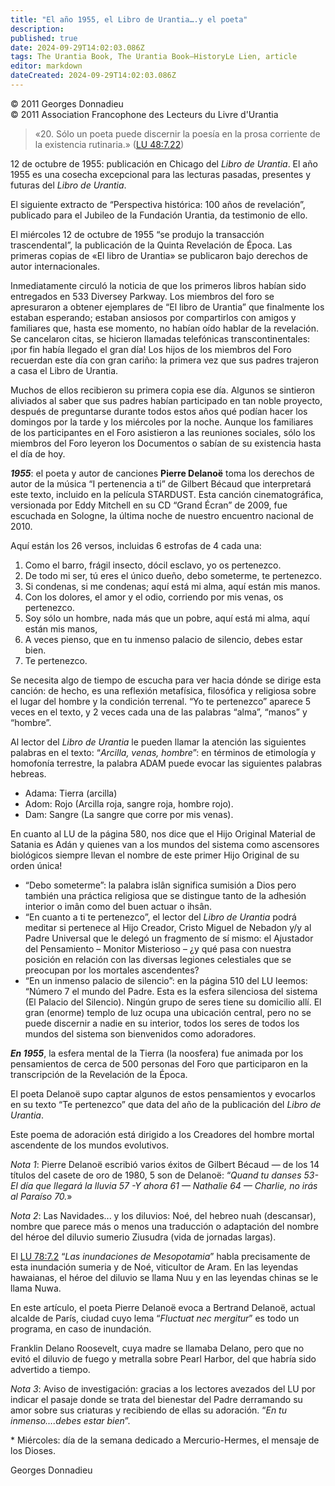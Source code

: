 ```yaml
---
title: "El año 1955, el Libro de Urantia….y el poeta"
description: 
published: true
date: 2024-09-29T14:02:03.086Z
tags: The Urantia Book, The Urantia Book—HistoryLe Lien, article
editor: markdown
dateCreated: 2024-09-29T14:02:03.086Z
---
```


<p class="v-card tema v-sheet--gris claro aclarar-3 px-2">© 2011 Georges Donnadieu<br>© 2011 Association Francophone des Lecteurs du Livre d'Urantia</p>


> «20. Sólo un poeta puede discernir la poesía en la prosa corriente de la existencia rutinaria.» ([LU 48:7.22](/es/The_Urantia_Book/48#p7_22))

12 de octubre de 1955: publicación en Chicago del _Libro de Urantia_. El año 1955 es una cosecha excepcional para las lecturas pasadas, presentes y futuras del _Libro de Urantia_.

El siguiente extracto de “Perspectiva histórica: 100 años de revelación”, publicado para el Jubileo de la Fundación Urantia, da testimonio de ello.

El miércoles 12 de octubre de 1955 “se produjo la transacción trascendental”, la publicación de la Quinta Revelación de Época. Las primeras copias de «El libro de Urantia» se publicaron bajo derechos de autor internacionales.

Inmediatamente circuló la noticia de que los primeros libros habían sido entregados en 533 Diversey Parkway. Los miembros del foro se apresuraron a obtener ejemplares de “El libro de Urantia” que finalmente los estaban esperando; estaban ansiosos por compartirlos con amigos y familiares que, hasta ese momento, no habían oído hablar de la revelación. Se cancelaron citas, se hicieron llamadas telefónicas transcontinentales: ¡por fin había llegado el gran día! Los hijos de los miembros del Foro recuerdan este día con gran cariño: la primera vez que sus padres trajeron a casa el Libro de Urantia.

Muchos de ellos recibieron su primera copia ese día. Algunos se sintieron aliviados al saber que sus padres habían participado en tan noble proyecto, después de preguntarse durante todos estos años qué podían hacer los domingos por la tarde y los miércoles por la noche. Aunque los familiares de los participantes en el Foro asistieron a las reuniones sociales, sólo los miembros del Foro leyeron los Documentos o sabían de su existencia hasta el día de hoy.

***1955***: el poeta y autor de canciones **Pierre Delanoë** toma los derechos de autor de la música “I pertenencia a ti” de Gilbert Bécaud que interpretará este texto, incluido en la película STARDUST. Esta canción cinematográfica, versionada por Eddy Mitchell en su CD “Grand Écran” de 2009, fue escuchada en Sologne, la última noche de nuestro encuentro nacional de 2010.

Aquí están los 26 versos, incluidas 6 estrofas de 4 cada una:

1. Como el barro, frágil insecto, dócil esclavo, yo os pertenezco.
2. De todo mi ser, tú eres el único dueño, debo someterme, te pertenezco.
3. Si condenas, si me condenas; aquí está mi alma, aquí están mis manos.
4. Con los dolores, el amor y el odio, corriendo por mis venas, os pertenezco.
5. Soy sólo un hombre, nada más que un pobre, aquí está mi alma, aquí están mis manos,
6. A veces pienso, que en tu inmenso palacio de silencio, debes estar bien.
7. Te pertenezco.

Se necesita algo de tiempo de escucha para ver hacia dónde se dirige esta canción: de hecho, es una reflexión metafísica, filosófica y religiosa sobre el lugar del hombre y la condición terrenal. “Yo te pertenezco” aparece 5 veces en el texto, y 2 veces cada una de las palabras “alma”, “manos” y “hombre”.

Al lector del _Libro de Urantia_ le pueden llamar la atención las siguientes palabras en el texto: “_Arcilla, venas, hombre_”: en términos de etimología y homofonía terrestre, la palabra ADAM puede evocar las siguientes palabras hebreas.

- Adama: Tierra (arcilla)
- Adom: Rojo (Arcilla roja, sangre roja, hombre rojo).
- Dam: Sangre (La sangre que corre por mis venas).

En cuanto al LU de la página 580, nos dice que el Hijo Original Material de Satania es Adán y quienes van a los mundos del sistema como ascensores biológicos siempre llevan el nombre de este primer Hijo Original de su orden única!

- “Debo someterme”: la palabra islân significa sumisión a Dios pero también una práctica religiosa que se distingue tanto de la adhesión interior o imân como del buen actuar o ihsân.
- “En cuanto a ti te pertenezco”, el lector del _Libro de Urantia_ podrá meditar si pertenece al Hijo Creador, Cristo Miguel de Nebadon y/y al Padre Universal que le delegó un fragmento de sí mismo: el Ajustador del Pensamiento – Monitor Misterioso – ¿y qué pasa con nuestra posición en relación con las diversas legiones celestiales que se preocupan por los mortales ascendentes?
- “En un inmenso palacio de silencio”: en la página 510 del LU leemos: “Número 7 el mundo del Padre. Esta es la esfera silenciosa del sistema (El Palacio del Silencio). Ningún grupo de seres tiene su domicilio allí. El gran (enorme) templo de luz ocupa una ubicación central, pero no se puede discernir a nadie en su interior, todos los seres de todos los mundos del sistema son bienvenidos como adoradores.

***En 1955***, la esfera mental de la Tierra (la noosfera) fue animada por los pensamientos de cerca de 500 personas del Foro que participaron en la transcripción de la Revelación de la Época.

El poeta Delanoë supo captar algunos de estos pensamientos y evocarlos en su texto “Te pertenezco” que data del año de la publicación del _Libro de Urantia_.

Este poema de adoración está dirigido a los Creadores del hombre mortal ascendente de los mundos evolutivos.

_Nota 1_: Pierre Delanoë escribió varios éxitos de Gilbert Bécaud — de los 14 títulos del casete de oro de 1980, 5 son de Delanoë: “_Quand tu danses 53-El día que llegará la lluvia 57 -Y ahora 61 — Nathalie 64 — Charlie, no irás al Paraíso 70._»

_Nota 2_: Las Navidades... y los diluvios: Noé, del hebreo nuah (descansar), nombre que parece más o menos una traducción o adaptación del nombre del héroe del diluvio sumerio Ziusudra (vida de jornadas largas).

El [LU 78:7.2](/es/The_Urantia_Book/78#p7_2) “_Las inundaciones de Mesopotamia_” habla precisamente de esta inundación sumeria y de Noé, viticultor de Aram. En las leyendas hawaianas, el héroe del diluvio se llama Nuu y en las leyendas chinas se le llama Nuwa.

En este artículo, el poeta Pierre Delanoë evoca a Bertrand Delanoë, actual alcalde de París, ciudad cuyo lema “_Fluctuat nec mergitur_” es todo un programa, en caso de inundación.

Franklin Delano Roosevelt, cuya madre se llamaba Delano, pero que no evitó el diluvio de fuego y metralla sobre Pearl Harbor, del que habría sido advertido a tiempo.

_Nota 3_: Aviso de investigación: gracias a los lectores avezados del LU por indicar el pasaje donde se trata del bienestar del Padre derramando su amor sobre sus criaturas y recibiendo de ellas su adoración. “_En tu inmenso….debes estar bien_”.

\* Miércoles: día de la semana dedicado a Mercurio-Hermes, el mensaje de los Dioses.

Georges Donnadieu

